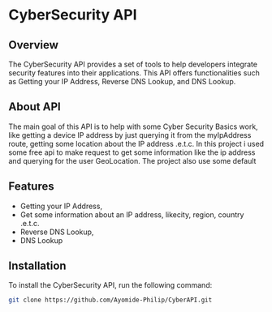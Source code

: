 # CyberSecurity API

## Overview

The CyberSecurity API provides a set of tools to help developers integrate security features into their applications. This API offers functionalities such as Getting your IP Address, Reverse DNS Lookup, and DNS Lookup.

## About API

The main goal of this API is to help with some Cyber Security Basics work, like getting a device IP address by just querying it from the myIpAddress route, getting some location about the IP address .e.t.c. In this project i used some free api to make request to get some information like the ip address and querying for the user GeoLocation.
The project also use some default 

## Features

- Getting your IP Address,
- Get some information about an IP address, likecity, region, country .e.t.c.
- Reverse DNS Lookup,
- DNS Lookup

## Installation

To install the CyberSecurity API, run the following command:

```bash
git clone https://github.com/Ayomide-Philip/CyberAPI.git
```
